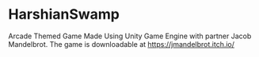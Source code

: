 # HarshianSwamp
Arcade Themed Game Made Using Unity Game Engine with partner Jacob Mandelbrot.
The game is downloadable at https://jmandelbrot.itch.io/
